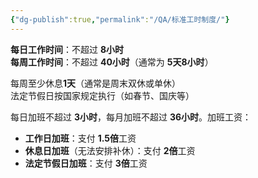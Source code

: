 ```yaml
---
{"dg-publish":true,"permalink":"/QA/标准工时制度/"}
---
```


**每日工作时间**：不超过 **8小时**  
**每周工作时间**：不超过 **40小时**（通常为 **5天8小时**）

每周至少休息**1天**（通常是周末双休或单休）  
法定节假日按国家规定执行（如春节、国庆等）

每日加班不超过 **3小时**，每月加班不超过 **36小时**。加班工资：
- **工作日加班**：支付 **1.5倍**工资
- **休息日加班**（无法安排补休）：支付 **2倍**工资
- **法定节假日加班**：支付 **3倍**工资